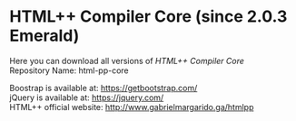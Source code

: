 # HTML++ Compiler Core (since 2.0.3 Emerald) 
  
Here you can download all versions of *HTML++ Compiler Core*      
Repository Name: html-pp-core 

Boostrap is available at: https://getbootstrap.com/  
jQuery is available at: https://jquery.com/  
HTML++ official website: http://www.gabrielmargarido.ga/htmlpp   
